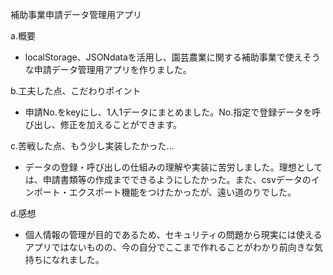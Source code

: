 補助事業申請データ管理用アプリ

a.概要
- localStorage、JSONdataを活用し、園芸農業に関する補助事業で使えそうな申請データ管理用アプリを作りました。

b.工夫した点、こだわりポイント
- 申請No.をkeyにし、1人1データにまとめました。No.指定で登録データを呼び出し、修正を加えることができます。

c.苦戦した点、もう少し実装したかった...
- データの登録・呼び出しの仕組みの理解や実装に苦労しました。理想としては、申請書類等の作成までできるようにしたかった。また、csvデータのインポート・エクスポート機能をつけたかったが、遠い道のりでした。

d.感想
- 個人情報の管理が目的であるため、セキュリティの問題から現実には使えるアプリではないものの、今の自分でここまで作れることがわかり前向きな気持ちになれました。

